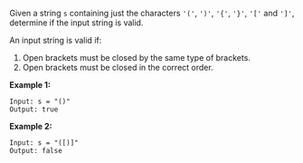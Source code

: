 Given a string `s` containing just the characters `'('`, `')'`, `'{'`, `'}'`, `'['` and `']'`, determine if the input string is valid.

An input string is valid if:

1. Open brackets must be closed by the same type of brackets.
2. Open brackets must be closed in the correct order.

**Example 1:**
```
Input: s = "()"
Output: true
```

**Example 2:**
```
Input: s = "([)]"
Output: false
```